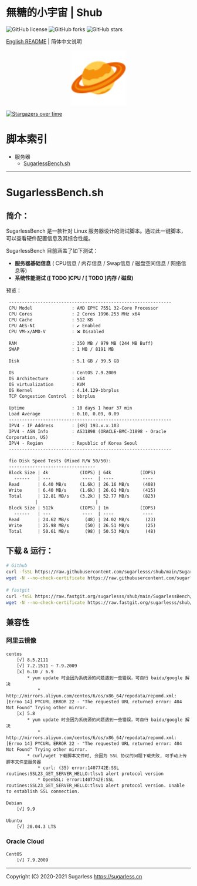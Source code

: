 # 無糖的小宇宙 | Shub

![GitHub license](https://img.shields.io/github/license/sugarlesss/shub)
![GitHub forks](https://img.shields.io/github/forks/sugarlesss/shub)
![GitHub stars](https://img.shields.io/github/stars/sugarlesss/shub)

[English README](https://github.com/sugarlesss/shub/blob/main/README.md) | 简体中文说明

<div align="center">
    <img src="./sugarless.svg" width="30%" height="30%" align="center">
</div>

[![Stargazers over time](https://starchart.cc/sugarlesss/shub.svg)](https://starchart.cc/sugarlesss/shub)

# 脚本索引

* 服务器
  * [SugarlessBench.sh](#SugarlessBenchsh)

---

# SugarlessBench.sh

## 简介：

SugarlessBench 是一款针对 Linux 服务器设计的测试脚本。通过此一键脚本，可以查看硬件配置信息及其综合性能。

SugarlessBench 目前涵盖了如下测试：

- **服务器基础信息** ( CPU信息 / 内存信息 / Swap信息 / 磁盘空间信息 / 网络信息等)
- **系统性能测试 ([ TODO ]CPU / [ TODO ]内存 / 磁盘)**

预览：

```
 -------------------------------------------------------------- 
 CPU Model               : AMD EPYC 7551 32-Core Processor
 CPU Cores               : 2 Cores 1996.253 MHz x64
 CPU Cache               : 512 KB 
 CPU AES-NI              : ✔ Enabled
 CPU VM-x/AMD-V          : ❌ Disabled

 RAM                     : 350 MB / 979 MB (244 MB Buff)
 SWAP                    : 1 MB / 8191 MB

 Disk                    : 5.1 GB / 39.5 GB 

 OS                      : CentOS 7.9.2009
 OS Architecture         : x64
 OS virtualization       : KVM
 OS Kernel               : 4.14.129-bbrplus
 TCP Congestion Control  : bbrplus

 Uptime                  : 10 days 1 hour 37 min
 Load Average            : 0.10, 0.09, 0.09
 -------------------------------------------------------------- 
 IPV4 - IP Address       : [KR] 193.x.x.103
 IPV4 - ASN Info         : AS31898 (ORACLE-BMC-31898 - Oracle Corporation, US)
 IPV4 - Region           : Republic of Korea Seoul 
 -------------------------------------------------------------- 

 fio Disk Speed Tests (Mixed R/W 50/50):
 ---------------------------------
 Block Size | 4k            (IOPS) | 64k           (IOPS)
   ------   | ---            ----  | ----           ---- 
 Read       | 6.40 MB/s     (1.6k) | 26.16 MB/s     (408)
 Write      | 6.40 MB/s     (1.6k) | 26.61 MB/s     (415)
 Total      | 12.81 MB/s    (3.2k) | 52.77 MB/s     (823)
           |                      |                     
 Block Size | 512k          (IOPS) | 1m            (IOPS)
   ------   | ---            ----  | ----           ---- 
 Read       | 24.62 MB/s      (48) | 24.02 MB/s      (23)
 Write      | 25.98 MB/s      (50) | 26.51 MB/s      (25)
 Total      | 50.61 MB/s      (98) | 50.53 MB/s      (48)
```



## 下载 & 运行：

```bash
# Github
curl -fsSL https://raw.githubusercontent.com/sugarlesss/shub/main/SugarlessBench/SuagrlessBench.sh | bash -s fast
wget -N --no-check-certificate https://raw.githubusercontent.com/sugarlesss/shub/main/SugarlessBench/SuagrlessBench.sh && chmod +x SuagrlessBench.sh && bash SuagrlessBench.sh fast

# fastgit
curl -fsSL https://raw.fastgit.org/sugarlesss/shub/main/SugarlessBench/SuagrlessBench.sh | bash -s fast
wget -N --no-check-certificate https://raw.fastgit.org/sugarlesss/shub/main/SugarlessBench/SuagrlessBench.sh && chmod +x SuagrlessBench.sh && bash SuagrlessBench.sh fast
```

## 兼容性

### 阿里云镜像

```
centos
	[√] 8.5.2111
	[√] 7.2.1511 ~ 7.9.2009
	[x] 6.10 / 6.9
		* yum update 时会因为系统源的问题遇到一些错误，可自行 baidu/google 解决
			* http://mirrors.aliyun.com/centos/6/os/x86_64/repodata/repomd.xml: [Errno 14] PYCURL ERROR 22 - "The requested URL returned error: 404 Not Found" Trying other mirror.
	[x] 5.8
		* yum update 时会因为系统源的问题遇到一些错误，可自行 baidu/google 解决
			* http://mirrors.aliyun.com/centos/6/os/x86_64/repodata/repomd.xml: [Errno 14] PYCURL ERROR 22 - "The requested URL returned error: 404 Not Found" Trying other mirror.
		* curl/wget 下载脚本文件时, 会因为 SSL 协议的问题下载失败, 可手动上传脚本文件至服务器
			* curl: (35) error:1407742E:SSL routines:SSL23_GET_SERVER_HELLO:tlsv1 alert protocol version
			* OpenSSL: error:1407742E:SSL routines:SSL23_GET_SERVER_HELLO:tlsv1 alert protocol version. Unable to establish SSL connection.

Debian
	[√] 9.9

Ubuntu
	[√] 20.04.3 LTS
```

### Oracle Cloud

```
CentOS
	[√] 7.9.2009
```



---
Copyright (C) 2020-2021 Sugarless <https://sugarless.cn>
